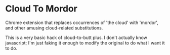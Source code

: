 Cloud To Mordor
=============

Chrome extension that replaces occurrences of 'the cloud' with 'mordor', and other amusing cloud-related substitutions.

This is a very basic hack of cloud-to-butt plus. I don't actually know javascript; I'm just faking it enough to modify the original to do what I want it to do.
